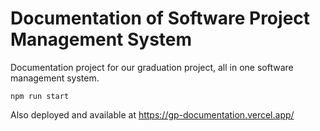 # Documentation of Software Project Management System
Documentation project for our graduation project, all in one software management system.

```
npm run start
```

Also deployed and available at https://gp-documentation.vercel.app/
